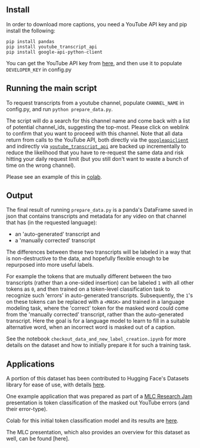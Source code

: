 
## Install

In order to download more captions, you need a YouTube API key and pip install the following:
```
pip install pandas
pip install youtube_transcript_api
pip install google-api-python-client
```
You can get the YouTube API key from [here](https://developers.google.com/youtube/v3/getting-started), and then use it to populate `DEVELOPER_KEY` in config.py


## Running the main script
To request transcripts from a youtube channel, populate `CHANNEL_NAME` in config.py, and run `python prepare_data.py`.

The script will do a search for this channel name and come back with a list of potential channel_ids, suggesting the top-most. Please click on weblink to confirm that you want to proceed with this channel. Note that all data return from calls to the YouTube API, both directly via the [`googleapiclient`](https://developers.google.com/youtube/v3/quickstart/python) and indirectly via [`youtube_transcript_api`](https://pypi.org/project/youtube-transcript-api/) are backed up incrementally to reduce the likelihood that you have to re-request the same data and risk hitting your daily request limit (but you still don't want to waste a bunch of time on the wrong channel).

Please see an example of this in [colab](https://colab.research.google.com/drive/1z9NseWBYXlUn85fHVQaKU7FVGbYfuLCF?usp=sharing).


## Output
 The final result of running `prepare_data.py` is a panda's DataFrame saved in json that contains transcripts and metadata for any video on that channel that has (in the requested language):
- an 'auto-generated' transcript and 
- a 'manually corrected' transcript 


The differences between these two transcripts will be labeled in a way that is non-destructive to the data, and hopefully flexible enough to be repurposed into more useful labels.

For example the tokens that are mutually different between the two transcripts (rather than a one-sided insertion) can be labeled `1` with all other tokens as `0`, and then trained on a token-level classification task to recognize such 'errors' in auto-generated transcripts. Subsequently, the `1`'s on these tokens can be replaced with a `<MASK>` and trained in a language modeling task, where the 'correct' token for the masked word could come from the 'manually corrected' transcript, rather than the auto-generated transcript. Here the goal is for a language model to learn to fill in a suitable alternative word, when an incorrect word is masked out of a caption.

See the notebook `checkout_data_and_new_label_creation.ipynb` for more details on the dataset and how to initially prepare it for such a training task.


## Applications
A portion of this dataset has been contributed to Hugging Face's Datasets library for ease of use, with details [here](https://huggingface.co/datasets/youtube_caption_corrections).

One example application that was prepared as part of a [MLC Research Jam](https://mlcollective.org/events/#jam) presentation is token classification of the masked out YouTube errors (and their error-type).

Colab for this initial token classification model and its results are [here](https://colab.research.google.com/drive/1rXvkNF_ufWqFLsA_UzJMD2wBtkFhg-Z5?usp=sharing).

The MLC presentation, which also provides an overview for this dataset as well, can be found [here].
